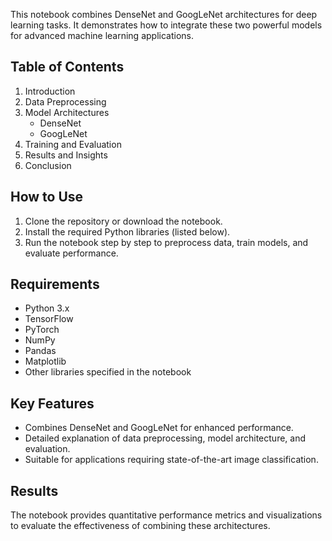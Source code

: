 This notebook combines DenseNet and GoogLeNet architectures for deep learning tasks. It demonstrates how to integrate these two powerful models for advanced machine learning applications.

## Table of Contents
1. Introduction
2. Data Preprocessing
3. Model Architectures
   - DenseNet
   - GoogLeNet
4. Training and Evaluation
5. Results and Insights
6. Conclusion

## How to Use
1. Clone the repository or download the notebook.
2. Install the required Python libraries (listed below).
3. Run the notebook step by step to preprocess data, train models, and evaluate performance.

## Requirements
- Python 3.x
- TensorFlow
- PyTorch
- NumPy
- Pandas
- Matplotlib
- Other libraries specified in the notebook

## Key Features
- Combines DenseNet and GoogLeNet for enhanced performance.
- Detailed explanation of data preprocessing, model architecture, and evaluation.
- Suitable for applications requiring state-of-the-art image classification.

## Results
The notebook provides quantitative performance metrics and visualizations to evaluate the effectiveness of combining these architectures.

